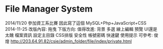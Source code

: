File Manager System
====
2014/11/20 參加資工系比賽 因此寫了這個
MySQL+Php+JavaScript+CSS
  2014-11-25
    改版內容:
      拖曳
    下版方向:
    值得改進:
      背景
      多選
      線上編輯
      預覽
      UI還是太醜
      檔案資訊
      設定主目錄
      CSS排版
      安全性
      帳號密碼
      快速鍵
      使用提示
    可參考:
      俊煌 http://203.64.91.82/csie/admin_folder/file/index/private.html
